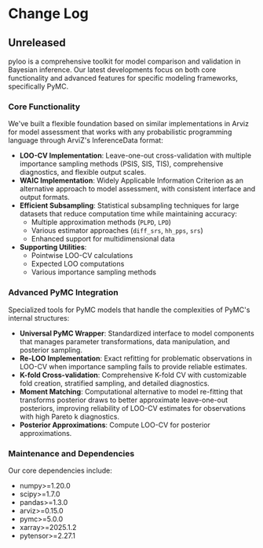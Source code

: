 # Change Log

## Unreleased

pyloo is a comprehensive toolkit for model comparison and validation in Bayesian inference. Our latest developments focus on both core functionality and advanced features for specific modeling frameworks, specifically PyMC.

### Core Functionality

We've built a flexible foundation based on similar implementations in Arviz for model assessment that works with any probabilistic programming language through ArviZ's InferenceData format:

- **LOO-CV Implementation**: Leave-one-out cross-validation with multiple importance sampling methods (PSIS, SIS, TIS), comprehensive diagnostics, and flexible output scales.
- **WAIC Implementation**: Widely Applicable Information Criterion as an alternative approach to model assessment, with consistent interface and output formats.
- **Efficient Subsampling**: Statistical subsampling techniques for large datasets that reduce computation time while maintaining accuracy:
  - Multiple approximation methods (`PLPD`, `LPD`)
  - Various estimator approaches (`diff_srs`, `hh_pps`, `srs`)
  - Enhanced support for multidimensional data
- **Supporting Utilities**:
  - Pointwise LOO-CV calculations
  - Expected LOO computations
  - Various importance sampling methods

### Advanced PyMC Integration

Specialized tools for PyMC models that handle the complexities of PyMC's internal structures:

- **Universal PyMC Wrapper**: Standardized interface to model components that manages parameter transformations, data manipulation, and posterior sampling.
- **Re-LOO Implementation**: Exact refitting for problematic observations in LOO-CV when importance sampling fails to provide reliable estimates.
- **K-fold Cross-validation**: Comprehensive K-fold CV with customizable fold creation, stratified sampling, and detailed diagnostics.
- **Moment Matching**: Computational alternative to model re-fitting that transforms posterior draws to better approximate leave-one-out posteriors, improving reliability of LOO-CV estimates for observations with high Pareto k diagnostics.
- **Posterior Approximations**: Compute LOO-CV for posterior approximations.

### Maintenance and Dependencies

Our core dependencies include:
- numpy>=1.20.0
- scipy>=1.7.0
- pandas>=1.3.0
- arviz>=0.15.0
- pymc>=5.0.0
- xarray>=2025.1.2
- pytensor>=2.27.1
